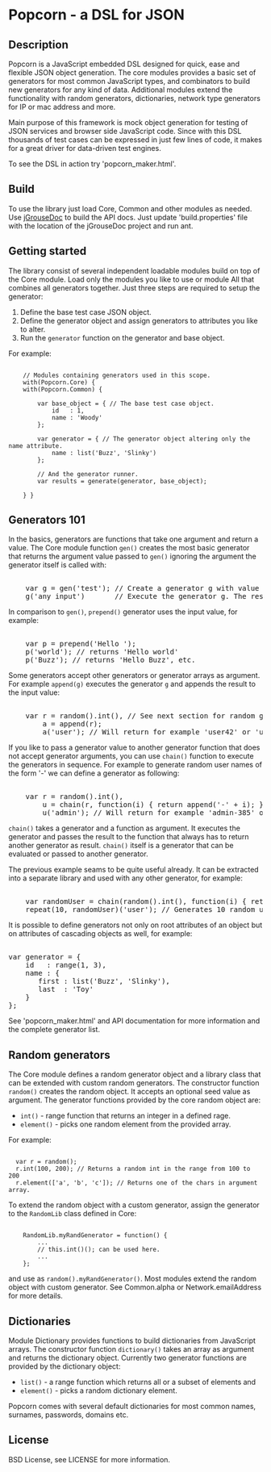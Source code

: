 Popcorn - a DSL for JSON
========================

## Description

Popcorn is a JavaScript embedded DSL designed for quick, ease and
flexible JSON object generation. The core modules provides a basic set
of generators for most common JavaScript types, and combinators to build
new generators for any kind of data. Additional modules extend the 
functionality with random generators, dictionaries, network type
generators for IP or mac address and more.

Main purpose of this framework is mock object generation for testing
of JSON services and browser side JavaScript code. Since with this DSL
thousands of test cases can be expressed in just few lines of code,
it makes for a great driver for data-driven test engines.

To see the DSL in action try 'popcorn_maker.html'.

## Build

To use the library just load Core, Common and other modules as needed. 
Use [jGrouseDoc](http://code.google.com/p/jgrousedoc/) to build the 
API docs. Just update 'build.properties' file with the location
of the jGrouseDoc project and run ant.

## Getting started

The library consist of several independent loadable modules build on
top of the Core module. Load only the modules you like to use or
module All that combines all generators together.
Just three steps are required to setup the generator:

  1. Define the base test case JSON object.
  2. Define the generator object and assign generators to attributes you like to alter.
  3. Run the `generator` function on the generator and base object.

For example:

<pre><code>
	// Modules containing generators used in this scope.
	with(Popcorn.Core) { 
	with(Popcorn.Common) {   

		var base_object = { // The base test case object.
			id   : 1, 
			name : 'Woody'
		};

		var generator = { // The generator object altering only the name attribute.
			name : list('Buzz', 'Slinky')
		};

		// And the generator runner.
		var results = generate(generator, base_object);

	} }
</code></pre>

## Generators 101

In the basics, generators are functions that take one argument and return
a value. The Core module function `gen()` creates the most basic generator
that returns the argument value passed to `gen()` ignoring the argument
the generator itself is called with:

<pre><core>
	var g = gen('test'); // Create a generator g with value 'test'.
	g('any input')       // Execute the generator g. The result is 'test'.
</core></pre>

In comparison to `gen()`, `prepend()` generator uses the input value, 
for example:

<pre><core>
	var p = prepend('Hello ');
	p('world'); // returns 'Hello world'
	p('Buzz'); // returns 'Hello Buzz', etc.
</core></pre>

Some generators accept other generators or generator arrays as argument.
For example `append(g)` executes the generator `g` and appends the
result to the input value:

<pre><core>
	var r = random().int(), // See next section for random generators.
	    a = append(r);
	    a('user'); // Will return for example 'user42' or 'user573' etc.
</core></pre>

If you like to pass a generator value to another generator function that 
does not accept generator arguments, you can use `chain()` function to 
execute the generators in sequence. For example to generate random user 
names of the form '<user>-<random int>' we can define a generator as 
following:

<pre><core>
	var r = random().int(),
	    u = chain(r, function(i) { return append('-' + i); });
	    u('admin'); // Will return for example 'admin-385' or 'admin-712', etc.
</core></pre>

`chain()` takes a generator and a function as argument. It executes the 
generator and passes the result to the function that always has to return 
another generator as result. `chain()` itself is a generator that can be 
evaluated or passed to another generator.

The previous example seams to be quite useful already. It can be extracted 
into a separate library and used with any other generator, for example:

<pre><core>
	var randomUser = chain(random().int(), function(i) { return append('-' + i); });
	repeat(10, randomUser)('user'); // Generates 10 random user names.
</core></pre>

It is possible to define generators not only on root attributes of an object 
but on attributes of cascading objects as well, for example:

<pre><core>
var generator = {
	id   : range(1, 3),
	name : {
       first : list('Buzz', 'Slinky'),
       last  : 'Toy'
    }
};
</core></pre>

See 'popcorn_maker.html' and API documentation for more information and 
the complete generator list.

## Random generators

The Core module defines a random generator object and a library class that 
can be extended with custom random generators. The constructor function 
`random()` creates the random object. It accepts an optional seed value 
as argument.
The generator functions provided by the core random object are:

  - `int()` - range function that returns an integer in a defined rage.
  - `element()` - picks one random element from the provided array.

For example:

<pre><code>
  var r = random();
  r.int(100, 200); // Returns a random int in the range from 100 to 200
  r.element(['a', 'b', 'c']); // Returns one of the chars in argument array.
</code></pre>

To extend the random object with a custom generator, assign 
the generator to the `RandomLib` class defined in Core:

<pre><code>
	RandomLib.myRandGenerator = function() {
		... 
		// this.int()(); can be used here.
		... 
	};
</code></pre>

and use as `random().myRandGenerator()`.
Most modules extend the random object with custom generator.
See Common.alpha or Network.emailAddress for more details.

## Dictionaries

Module Dictionary provides functions to build dictionaries
from JavaScript arrays. The constructor function `dictionary()`
takes an array as argument and returns the dictionary object.
Currently two generator functions are provided by the dictionary 
object:

  - `list()` - a range function which returns all or a subset of elements and
  - `element()` - picks a random dictionary element.

Popcorn comes with several default dictionaries for most common
names, surnames, passwords, domains etc.

## License

BSD License, see LICENSE for more information.

